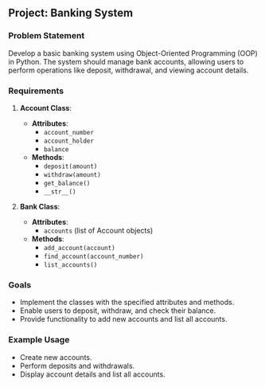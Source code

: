 ## Project: Banking System

### Problem Statement

Develop a basic banking system using Object-Oriented Programming (OOP) in Python. The system should manage bank accounts, allowing users to perform operations like deposit, withdrawal, and viewing account details.

### Requirements

1. **Account Class**:
   - **Attributes**: 
     - `account_number`
     - `account_holder`
     - `balance`
   - **Methods**: 
     - `deposit(amount)`
     - `withdraw(amount)`
     - `get_balance()`
     - `__str__()`

2. **Bank Class**:
   - **Attributes**: 
     - `accounts` (list of Account objects)
   - **Methods**: 
     - `add_account(account)`
     - `find_account(account_number)`
     - `list_accounts()`

### Goals

- Implement the classes with the specified attributes and methods.
- Enable users to deposit, withdraw, and check their balance.
- Provide functionality to add new accounts and list all accounts.

### Example Usage

- Create new accounts.
- Perform deposits and withdrawals.
- Display account details and list all accounts.
